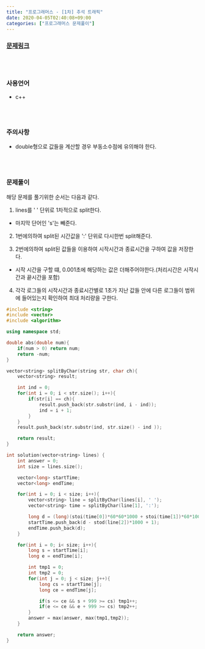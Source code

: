 ```yaml
---
title: "프로그래머스 - [1차] 추석 트래픽"
date: 2020-04-05T02:40:08+09:00
categories: ["프로그래머스 문제풀이"]
---
```

### [문제링크](https://programmers.co.kr/learn/courses/30/lessons/17676)

<br><br>

### 사용언어

- c++

<br><br>

### 주의사항

- double형으로 값들을 계산할 경우 부동소수점에 유의해야 한다.

<br><br>

### 문제풀이

해당 문제를 풀기위한 순서는 다음과 같다.

1. lines를 ' ' 단위로 1차적으로 split한다.

- 마지막 단어인 's'는 빼준다.

2. 1번에의하여 split된 시간값을 ':' 단위로 다시한번 split해준다.

3. 2번에의하여 split된 값들을 이용하여 시작시간과 종료시간을 구하여 값을 저장한다.

- 시작 시간을 구할 떄, 0.001초에 해당하는 값은 더해주어야한다.(처리시간은 시작시간과 끝시간을 포함)

4. 각각 로그들의 시작시간과 종료시간별로 1초가 지난 값들 안에 다른 로그들이 범위에 들어있는지 확인하여 최대 처리량을 구한다.

~~~c++
#include <string>
#include <vector>
#include <algorithm>

using namespace std;

double abs(double num){
    if(num > 0) return num;
    return -num;
}

vector<string> splitByChar(string str, char ch){
    vector<string> result;

    int ind = 0;
    for(int i = 0; i < str.size(); i++){
        if(str[i] == ch){
            result.push_back(str.substr(ind, i - ind));
            ind = i + 1;
        }
    }
    result.push_back(str.substr(ind, str.size() - ind ));    

    return result;
}

int solution(vector<string> lines) {
    int answer = 0;
    int size = lines.size();

    vector<long> startTime;
    vector<long> endTime;

    for(int i = 0; i < size; i++){
        vector<string> line = splitByChar(lines[i], ' ');
        vector<string> time = splitByChar(line[1], ':');

        long d = (long)(stoi(time[0])*60*60*1000 + stoi(time[1])*60*1000 + stod(time[2])*1000);
        startTime.push_back(d - stod(line[2])*1000 + 1);
        endTime.push_back(d);       
    }

    for(int i = 0; i< size; i++){
        long s = startTime[i];
        long e = endTime[i];

        int tmp1 = 0;
        int tmp2 = 0;
        for(int j = 0; j < size; j++){
            long cs = startTime[j];
            long ce = endTime[j];

            if(s <= ce && s + 999 >= cs) tmp1++;
            if(e <= ce && e + 999 >= cs) tmp2++;
        }
        answer = max(answer, max(tmp1,tmp2));
    }

    return answer;
}
~~~
